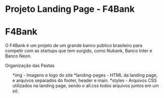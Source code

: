 # Projeto Landing Page - F4Bank 

# F4Bank
O F4Bank é um projeto de um grande banco público brasileiro para competir com as startups que tem surgido, como Nubank, Banco Inter e Banco Neon. 

Organização das Pastas

<ul>
*img - Imagens e logo do site
*landing-pages - HTML da landing page, e arquivos separados do footer, header e main.
*styles - Arquivos CSS utilizados na landing page, sendo o all.css todos arquivos juntos em um só.
</ul>
